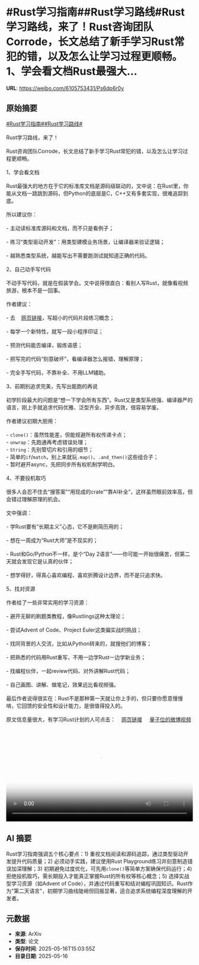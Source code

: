 # #Rust学习指南##Rust学习路线#Rust学习路线，来了！Rust咨询团队Corrode，长文总结了新手学习Rust常犯的错，以及怎么让学习过程更顺畅。1、学会看文档Rust最强大...

**URL**: https://weibo.com/6105753431/Ps6dp6r0y

## 原始摘要

<a href="https://m.weibo.cn/search?containerid=231522type%3D1%26t%3D10%26q%3D%23Rust%E5%AD%A6%E4%B9%A0%E6%8C%87%E5%8D%97%23&amp;extparam=%23Rust%E5%AD%A6%E4%B9%A0%E6%8C%87%E5%8D%97%23" data-hide=""><span class="surl-text">#Rust学习指南#</span></a><a href="https://m.weibo.cn/search?containerid=231522type%3D1%26t%3D10%26q%3D%23Rust%E5%AD%A6%E4%B9%A0%E8%B7%AF%E7%BA%BF%23&amp;extparam=%23Rust%E5%AD%A6%E4%B9%A0%E8%B7%AF%E7%BA%BF%23" data-hide=""><span class="surl-text">#Rust学习路线#</span></a><br><br>Rust学习路线，来了！<br><br>Rust咨询团队Corrode，长文总结了新手学习Rust常犯的错，以及怎么让学习过程更顺畅。<br><br>1、学会看文档<br><br>Rust最强大的地方在于它的标准库文档是源码级联动的，文中说：在Rust里，你能从文档一跳跳到源码，但Python的底层是C，C++又有多套实现，很难追踪到底。<br><br>所以建议你：<br><br>- 主动读标准库源码和文档，而不只是看例子；<br><br>- 练习“类型驱动开发”：用类型建模业务场景，让编译器来验证逻辑；<br><br>- 越熟悉类型系统，越能写出不需要跑测试就知道正确的代码。<br><br>2、自己动手写代码<br><br>不动手写代码，就是在假装学会。文中说得很直白：看别人写Rust，就像看视频旅游，根本不是一回事。<br><br>作者建议：<br><br>- 去<a href="https://weibo.cn/sinaurl?u=https%3A%2F%2Fplay.rust-lang.org%2F" data-hide=""><span class="url-icon"><img style="width: 1rem;height: 1rem" src="https://h5.sinaimg.cn/upload/2015/09/25/3/timeline_card_small_web_default.png" referrerpolicy="no-referrer"></span><span class="surl-text">网页链接</span></a>，写超小的代码片段练习概念；<br><br>- 每学一个新特性，就写一段小程序印证；<br><br>- 预测代码能否编译，锻炼语感；<br><br>- 把写完的代码“刻意破坏”，看编译器怎么报错，理解原理；<br><br>- 完全手写代码，不靠补全、不用LLM辅助。<br><br>3、前期别追求完美，先写出能跑的再说<br><br>初学阶段最大的问题是“想一下学会所有东西”。Rust又是类型系统强、编译器严的语言，刚上手就追求代码优雅、泛型齐全、异步高效，很容易学废。<br><br>作者建议初期大胆用：<br><br>- `clone()`：虽然性能差，但能规避所有权传递卡点；<br>- `unwrap`：先跑通再考虑错误处理；<br>- `String`：先别管切片和引用的细节；<br>- 简单的`if`/`match`，别上来就玩`.map()`、`.and_then()`这些组合子；<br>- 暂时避开async，先把同步所有权机制学明白。<br><br>4、不要投机取巧<br><br>很多人会忍不住去“搜答案”“用现成的crate”“靠AI补全”，这样虽然眼前效率高，但会错过理解原理的机会。<br><br>文中强调：<br><br>- 学Rust要有“长期主义”心态，它不是刷简历用的；<br><br>- 想在一周成为“Rust大师”是不现实的；<br><br>- Rust和Go/Python不一样，是个“Day 2语言”——你可能一开始很痛苦，但第二天就会发现它是认真的伙伴；<br><br>- 想学得好，得真心喜欢编程、喜欢折腾设计边界，而不是只追求快。<br><br>5、找对资源<br><br>作者给了一些非常实用的学习资源：<br><br>- 避开无聊的刷题类教程，像Rustlings这种太理论；<br>    <br>- 尝试Advent of Code、Project Euler这类偏实战的挑战；<br>    <br>- 找同背景的人交流，比如从Python转来的，就搜他们的博客；<br>    <br>- 把熟悉的代码用Rust重写，不用一边学Rust一边学新业务；<br>    <br>- 找编程伙伴，一起review代码、对外讲解Rust代码；<br>    <br>- 自己画图、讲解、做笔记，效果远比看视频强。<br><br>最后作者说得很实在：Rust不是那种第一天就让你上手的，但只要你愿意慢慢啃，它回馈的安全性和设计能力，是很值得投入的。<br><br>原文信息量很大，有学习Rust计划的人可点击：<a href="https://weibo.cn/sinaurl?u=https%3A%2F%2Fcorrode.dev%2Fblog%2Fflattening-rusts-learning-curve%2F" data-hide=""><span class="url-icon"><img style="width: 1rem;height: 1rem" src="https://h5.sinaimg.cn/upload/2015/09/25/3/timeline_card_small_web_default.png" referrerpolicy="no-referrer"></span><span class="surl-text">网页链接</span></a> <a href="https://video.weibo.com/show?fid=1034:5166970220511246" data-hide=""><span class="url-icon"><img style="width: 1rem;height: 1rem" src="https://h5.sinaimg.cn/upload/2015/09/25/3/timeline_card_small_video_default.png" referrerpolicy="no-referrer"></span><span class="surl-text">量子位的微博视频</span></a><br clear="both"><div style="clear: both"></div><video controls="controls" poster="https://tvax2.sinaimg.cn/orj480/006Fd7o3ly1i1hfi8gva1j31640u0q55.jpg" style="width: 100%"><source src="https://f.video.weibocdn.com/o0/2vj0h9Yjlx08oi4FY6M001041200bZyA0E010.mp4?label=mp4_720p&amp;template=1008x720.25.0&amp;ori=0&amp;ps=1CwnkDw1GXwCQx&amp;Expires=1747411240&amp;ssig=fRtWurNL9z&amp;KID=unistore,video"><source src="https://f.video.weibocdn.com/o0/bVE0QZDSlx08oi4FWQA0010412005u1A0E010.mp4?label=mp4_hd&amp;template=672x480.25.0&amp;ori=0&amp;ps=1CwnkDw1GXwCQx&amp;Expires=1747411240&amp;ssig=%2Bru3Kiej5E&amp;KID=unistore,video"><source src="https://f.video.weibocdn.com/o0/pVOxxvy1lx08oi4FO7Hi010412003d360E010.mp4?label=mp4_ld&amp;template=504x360.25.0&amp;ori=0&amp;ps=1CwnkDw1GXwCQx&amp;Expires=1747411240&amp;ssig=WCJhWsg8lF&amp;KID=unistore,video"><p>视频无法显示，请前往<a href="https://video.weibo.com/show?fid=1034%3A5166970220511246" target="_blank" rel="noopener noreferrer">微博视频</a>观看。</p></video>

## AI 摘要

Rust学习指南强调五个核心要点：1) 重视文档阅读和源码追踪，通过类型驱动开发提升代码质量；2) 必须动手实践，建议使用Rust Playground练习并刻意制造错误加深理解；3) 初期避免过度优化，可先用`clone()`等简单方案确保代码运行；4) 拒绝投机取巧，需长期投入才能真正掌握Rust的所有权等核心概念；5) 选择实战型学习资源（如Advent of Code），并通过代码重写和结对编程巩固知识。Rust作为"第二天语言"，初期学习曲线陡峭但回报显著，适合追求系统编程深度理解的开发者。

## 元数据

- **来源**: ArXiv
- **类型**: 论文
- **保存时间**: 2025-05-16T15:03:55Z
- **目录日期**: 2025-05-16
